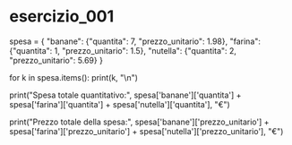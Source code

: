 # esercizio_001

spesa = {
  "banane": {"quantita": 7, "prezzo_unitario": 1.98},
  "farina": {"quantita": 1, "prezzo_unitario": 1.5},
  "nutella": {"quantita": 2, "prezzo_unitario": 5.69}
}

for k in spesa.items():
    print(k, "\n")
   
print("Spesa totale quantitativo:", spesa['banane']['quantita'] + spesa['farina']['quantita'] + spesa['nutella']['quantita'], "€")

print("Prezzo totale della spesa:", spesa['banane']['prezzo_unitario'] + spesa['farina']['prezzo_unitario'] + spesa['nutella']['prezzo_unitario'], "€")
